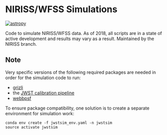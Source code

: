 # NIRISS/WFSS Simulations

[![astropy](http://img.shields.io/badge/powered%20by-AstroPy-orange.svg?style=flat)](http://www.astropy.org/)

Code to simulate NIRISS/WFSS data. As of 2018, all scripts are in a state of active development and results may vary as a result. Maintained by the NIRISS branch. 

Note
----

Very specific versions of the following required packages are needed in order for the simulation code to run:
* [grizli](https://github.com/jotaylor/grizli)
* the [JWST calibration pipeline](https://github.com/jotaylor/jwst)
* [webbpsf](https://github.com/mperrin/webbpsf)

To ensure package compatibility, one solution is to create a separate environment for simulation work:

    conda env create -f jwstsim_env.yaml -n jwstsim
    source activate jwstsim

